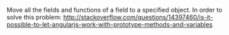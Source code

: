 Move all the fields and functions of a field to a specified object.
In order to solve this problem: http://stackoverflow.com/questions/14397460/is-it-possible-to-let-angularjs-work-with-prototype-methods-and-variables